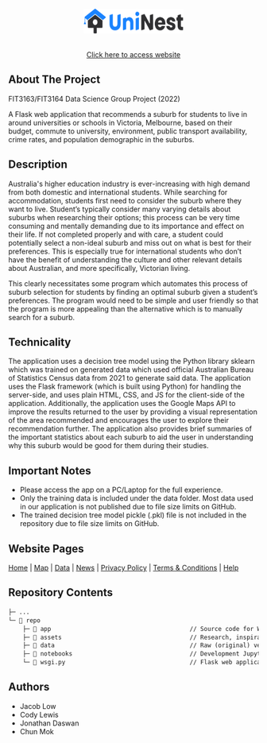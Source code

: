 <!-- PROJECT LOGO -->
<br />
<div align="center">
    <a href="https://uninest-app.herokuapp.com/home">
    <img src="app/static/imgs/Brand-Logo-Inline+FullColour.svg" alt="Logo" width="200" height="50">
    </a>
<p align="center">
    <br />
    <a href="https://uninest-app.herokuapp.com/home">Click here to access website</a>
    <br />
</p>
</div>
    
## About The Project

FIT3163/FIT3164 Data Science Group Project (2022)

A Flask web application that recommends a suburb for students to live in around universities or schools in Victoria, Melbourne, based on their budget, commute to university, environment, public transport availability, crime rates, and population demographic in the suburbs.

## Description

Australia's higher education industry is ever-increasing with high demand from both domestic and international students. While searching for accommodation, students first need to consider the suburb where they want to live. Student’s typically consider many varying details about suburbs when researching their options; this process can be very time consuming and mentally demanding due to its importance and effect on their life. If not completed properly and with care, a student could potentially select a non-ideal suburb and miss out on what is best for their preferences. This is especially true for international students who don’t have the benefit of understanding the culture and other relevant details about Australian, and more specifically, Victorian living.

This clearly necessitates some program which automates this process of suburb selection for students by finding an optimal suburb given a student’s preferences. The program would need to be simple and user friendly so that the program is more appealing than the alternative which is to manually search for a suburb.

## Technicality

The application uses a decision tree model using the Python library sklearn which was trained on generated data which used official Australian Bureau of Statistics Census data from 2021 to generate said data. The application uses the Flask framework (which is built using Python) for handling the server-side, and uses plain HTML, CSS, and JS for the client-side of the application. Additionally, the application uses the Google Maps API to improve the results returned to the user by providing a visual representation of the area recommended and encourages the user to explore their recommendation further. The application also provides brief summaries of the important statistics about each suburb to aid the user in understanding why this suburb would be good for them during their studies. 

## Important Notes
- Please access the app on a PC/Laptop for the full experience.
- Only the training data is included under the data folder. Most data used in our application is not published due to file size limits on GitHub.
- The trained decision tree model pickle (.pkl) file is not included in the repository due to file size limits on GitHub.

## Website Pages

<a href="https://uninest-app.herokuapp.com/home">Home</a> | 
<a href="https://uninest-app.herokuapp.com/map">Map</a> | 
<a href="https://uninest-app.herokuapp.com/data">Data</a> | 
<a href="https://uninest-app.herokuapp.com/news">News</a> | 
<a href="https://uninest-app.herokuapp.com/privacy-policy">Privacy Policy</a> | 
<a href="https://uninest-app.herokuapp.com/terms-and-conditions">Terms & Conditions</a> | 
<a href="https://uninest-app.herokuapp.com/help">Help</a>  

## Repository Contents

``` txt
├─ ...
└─ 📁 repo         
    ├─ 📁 app                                       // Source code for WebApp front and back end.                      
    ├─ 📁 assets                                    // Research, inspiration, and developed designs and concepts used in the creation of the software.
    ├─ 📁 data                                      // Raw (original) versions of all datasets (used and considered) including the source of every dataset.
    ├─ 📁 notebooks                                 // Development Jupyter notebooks.
    └─ 📄 wsgi.py                                   // Flask web application run.
```

## Authors

- Jacob Low
- Cody Lewis 
- Jonathan Daswan 
- Chun Mok
